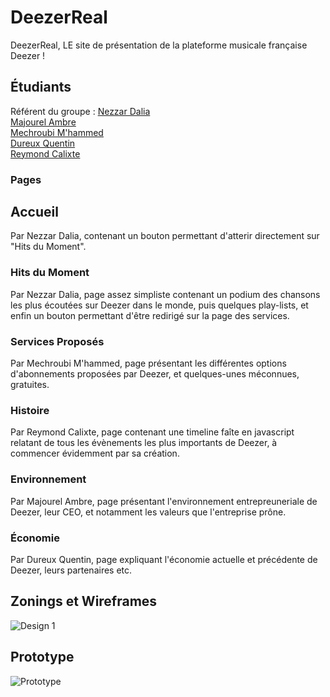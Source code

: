 # DeezerReal

DeezerReal, LE site de présentation de la plateforme musicale française Deezer !

## Étudiants
Référent du groupe : [Nezzar Dalia ](mailto:dalia.nezzar@edu.univ-fcomte.fr?subject=SAE_1_05_06)<br>
[Majourel Ambre ](mailto:ambre.majourel@edu.univ-fcomte.fr?subject=SAE_1_05_06)<br>
[Mechroubi M'hammed ](mailto:m_hammed.mechroubi@edu.univ-fcomte.fr?subject=SAE_1_05_06)<br>
[Dureux Quentin ](mailto:quentin.dureux@edu.univ-fcomte.fr?subject=SAE_1_05_06)<br>
[Reymond Calixte ](mailto:calixte.reymond@edu.univ-fcomte.fr?subject=SAE_1_05_06)

### Pages
## Accueil
Par Nezzar Dalia, contenant un bouton permettant d'atterir directement sur "Hits du Moment".

### Hits du Moment
Par Nezzar Dalia, page assez simpliste contenant un podium des chansons les plus écoutées sur Deezer dans le monde, puis quelques play-lists, et enfin un bouton permettant d'être redirigé sur la page des services.

### Services Proposés
Par Mechroubi M'hammed, page présentant les différentes options d'abonnements proposées par Deezer, et quelques-unes méconnues, gratuites.

### Histoire
Par Reymond Calixte, page contenant une timeline faîte en javascript relatant de tous les évènements les plus importants de Deezer, à commencer évidemment par sa création.

### Environnement
Par Majourel Ambre, page présentant l'environnement entrepreuneriale de Deezer, leur CEO, et notamment les valeurs que l'entreprise prône.

### Économie
Par Dureux Quentin, page expliquant l'économie actuelle et précédente de Deezer, leurs partenaires etc.

## Zonings et Wireframes
![Design 1](https://user-images.githubusercontent.com/113182098/194514197-94dfa3ad-d6bd-4ef3-97ee-386da8fb9e82.png)

## Prototype
![Prototype](https://user-images.githubusercontent.com/113182098/197155315-495d5025-19f0-4a2e-b197-b596f6eb2704.png)
